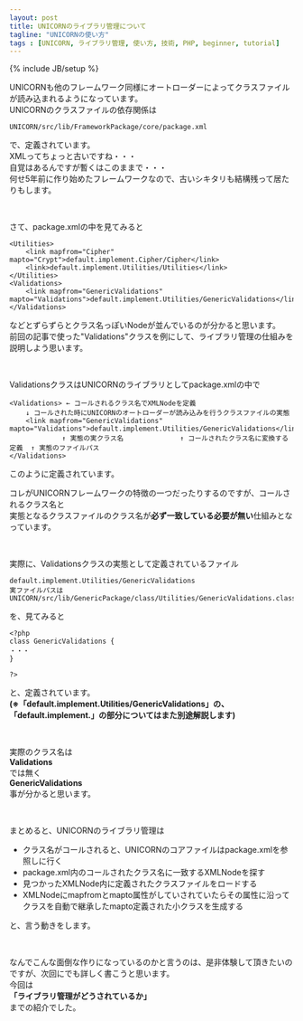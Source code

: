```yaml
---
layout: post
title: UNICORNのライブラリ管理について
tagline: "UNICORNの使い方"
tags : [UNICORN, ライブラリ管理, 使い方, 技術, PHP, beginner, tutorial]
---
```

{% include JB/setup %}

UNICORNも他のフレームワーク同様にオートローダーによってクラスファイルが読み込まれるようになっています。  
UNICORNのクラスファイルの依存関係は

```
UNICORN/src/lib/FrameworkPackage/core/package.xml

```

で、定義されています。  
XMLってちょっと古いですね・・・  
自覚はあるんですが暫くはこのままで・・・  
何せ5年前に作り始めたフレームワークなので、古いシキタリも結構残って居たりもします。

&nbsp;

さて、package.xmlの中を見てみると

```
<Utilities>
	<link mapfrom="Cipher" mapto="Crypt">default.implement.Cipher/Cipher</link>
	<link>default.implement.Utilities/Utilities</link>
</Utilities>
<Validations>
	<link mapfrom="GenericValidations" mapto="Validations">default.implement.Utilities/GenericValidations</link>
</Validations>

```

などとずらずらとクラス名っぽいNodeが並んでいるのが分かると思います。  
前回の記事で使った"Validations"クラスを例にして、ライブラリ管理の仕組みを説明しよう思います。

&nbsp;

ValidationsクラスはUNICORNのライブラリとしてpackage.xmlの中で

```
<Validations> ← コールされるクラス名でXMLNodeを定義
	↓ コールされた時にUNICORNのオートローダーが読み込みを行うクラスファイルの実態
	<link mapfrom="GenericValidations" mapto="Validations">default.implement.Utilities/GenericValidations</link>
	         ↑ 実態の実クラス名              ↑ コールされたクラス名に変換する定義  ↑ 実態のファイルパス
</Validations>

```

このように定義されています。

コレがUNICORNフレームワークの特徴の一つだったりするのですが、コールされるクラス名と  
実態となるクラスファイルのクラス名が**必ず一致している必要が無い**仕組みとなっています。

&nbsp;

実際に、Validationsクラスの実態として定義されているファイル

```
default.implement.Utilities/GenericValidations
実ファイルパスは
UNICORN/src/lib/GenericPackage/class/Utilities/GenericValidations.class.php

```

を、見てみると

```
<?php
class GenericValidations {
・・・
}

?>

```

と、定義されています。  
**(※「default.implement.Utilities/GenericValidations」の、 「default.implement.」の部分についてはまた別途解説します)**

&nbsp;

実際のクラス名は  
**Validations**  
では無く  
**GenericValidations**  
事が分かると思います。

&nbsp;

まとめると、UNICORNのライブラリ管理は

- クラス名がコールされると、UNICORNのコアファイルはpackage.xmlを参照しに行く
- package.xml内のコールされたクラス名に一致するXMLNodeを探す
- 見つかったXMLNode内に定義されたクラスファイルをロードする
- XMLNodeにmapfromとmapto属性がしていされていたらその属性に沿ってクラスを自動で継承したmapto定義された小クラスを生成する

と、言う動きをします。

&nbsp;

なんでこんな面倒な作りになっているのかと言うのは、是非体験して頂きたいのですが、次回にでも詳しく書こうと思います。  
今回は  
**「ライブラリ管理がどうされているか」**  
までの紹介でした。

&nbsp;
